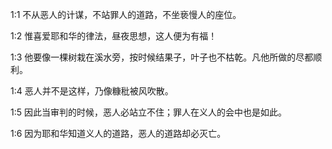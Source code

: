 <a id="1"></a>1:1  不从恶人的计谋，不站罪人的道路，不坐亵慢人的座位。  

<a id="2"></a>1:2  惟喜爱耶和华的律法，昼夜思想，这人便为有福！  

<a id="3"></a>1:3  他要像一棵树栽在溪水旁，按时候结果子，叶子也不枯乾。凡他所做的尽都顺利。  

<a id="4"></a>1:4  恶人并不是这样，乃像糠秕被风吹散。  

<a id="5"></a>1:5  因此当审判的时候，恶人必站立不住；罪人在义人的会中也是如此。  

<a id="6"></a>1:6  因为耶和华知道义人的道路，恶人的道路却必灭亡。  
